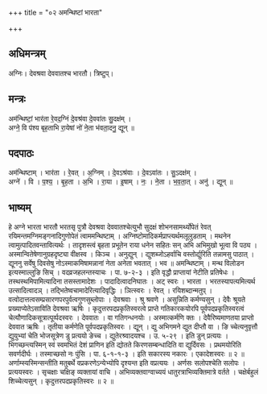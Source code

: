 +++
title = "०२ अमन्थिष्टां भारता"

+++
## अधिमन्त्रम्
अग्निः। देवश्रवा देववातश्च भारतौ। त्रिष्टुप्।

## मन्त्रः
अम॑न्थिष्टां॒ भार॑ता रे॒वद॒ग्निं दे॒वश्र॑वा दे॒ववा॑तः सु॒दक्ष॑म् ।  
अग्ने॒ वि प॑श्य बृह॒ताभि रा॒येषां नो॑ ने॒ता भ॑वता॒दनु॒ द्यून् ॥

## पदपाठः
अम॑न्थिष्टाम् । भार॑ता । रे॒वत् । अ॒ग्निम् । दे॒वऽश्र॑वाः । दे॒वऽवा॑तः । सु॒ऽदक्ष॑म् ।  
अग्ने॑ । वि । प॒श्य॒ । बृ॒ह॒ता । अ॒भि । रा॒या । इ॒षाम् । नः॒ । ने॒ता । भ॒व॒ता॒त् । अनु॑ । द्यून् ॥

## भाष्यम्
हे अग्ने भारता भारतौ भरतसृ पुत्रौ देवश्रवा देववातश्चेत्युभौ सुदक्षं शोभनसामर्थ्योपेतं रेवत् रयिमन्तमग्निमङ्गनादिगुणोपेतं त्वाममन्थिष्टाम् । अग्निष्टोमादिकर्मप्राप्त्यर्थमलूलुडताम् । मथनेन त्वामुत्पादितवन्तावित्यर्थः । तादृशस्त्वं बृहता प्रभूतेन राया धनेन सहितः सन् अभि अभिमुखो भूत्वा वि पठ्य । अस्मान्वितेषेणानुग्रहदृष्ट्या वीक्षस्व । किञ्च । अनुद्युन् । द्युशब्जोऽहर्वाचि वस्तोर्द्युरिति तन्नामसु पाठात् । द्यूननु सर्वेषु दिवसेषु नोऽस्माकमिषामन्नानां नेता अनेता भवतात् । भव ॥ अमन्थिष्टाम् । मन्थ विलोडन इत्यस्माल्लुङि सिच् । वदव्रजहलन्तस्याचः । पा. ७-२-३ । इति वृद्धौ प्राप्तायां नेटीति प्रतिषेधः । तस्थस्थमिपामित्यादिना तसस्तामादेशः । पादादित्वादनिघातः । अट् स्वरः । भारता । भरतस्यापत्यमित्यर्थ उत्सादित्वादञ् । तद्भितेष्वचामादेरित्यादिवृद्धिः । ञित्स्वरः । रेवत् । रयिशब्दान्मतुप् । वत्वोदात्तत्वसम्प्रसारणपरपुर्वत्वगुणसुब्लोपाः । देवश्रवाः । श्रु श्रवणे । असुन्निति कर्मण्यसुन् । देवैः श्रूयते प्रख्याप्येतेऽसाविति देवश्रवा ऋषिः । कृदुत्तरपदप्रकृतिस्वरत्वे प्राप्ते गतिकारकयोरपि पूर्वपदप्रकृतिस्वरत्वं चेत्यौणादिकसूत्रात्पूर्व्पदस्वरः । देववातः । वा गतिगन्धनयोः । अस्मात्कर्मणि क्तः । देवैरिष्यमाणतया प्राप्तो देववात ऋषिः । तृतीया कर्मणेति पूर्वपदप्रकृतिस्वरः । द्यून् । द्यु अभिगमने द्युत दीप्तौ वा । ङि च्चेत्यनुवृत्तौ द्युयुभ्यां चेति भोजसूत्रेण डु प्रत्ययो ङेच्च । द्युतेरश्र्वादयश्च । उ. ५-२९ । इति डुन् प्रत्ययः । भिगच्छन्त्यस्मिन् स्वं स्वमभितं देशं प्राणिन इति द्योतते किरणसम्बन्धादिति वा द्युर्दिवसः । प्रथमयोरिति सवर्णदीर्घः । तस्माच्छसो नः पुंसि । पा. ६-१-१-३ । इति सकारस्य नकारः । एकादेशस्वरः ॥ २ ॥ अर्णाम्स्यस्मिन्सन्तीति मतुबर्थे वप्रकरणेऽन्येभ्योपि दृश्यन्त इति वप्रत्ययः । अर्णसः सलोपश्चेति सलोपः । प्रत्ययस्वरः । सृचक्षाः चक्षिङ् व्यक्तायां वाचि । अभिव्यक्तवाग्वाच्ययं धातुरत्राभिव्यक्तिमात्रे वर्तते । चक्षेर्बहुलं शिच्चेत्यसुन् । कृदुत्तरपदप्रकृतिस्वरः ॥ २ ॥